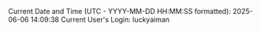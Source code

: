 Current Date and Time (UTC - YYYY-MM-DD HH:MM:SS formatted): 2025-06-06 14:09:38
Current User's Login: luckyaiman
